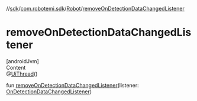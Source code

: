 //[sdk](../../../index.md)/[com.robotemi.sdk](../index.md)/[Robot](index.md)/[removeOnDetectionDataChangedListener](remove-on-detection-data-changed-listener.md)



# removeOnDetectionDataChangedListener  
[androidJvm]  
Content  
@[UiThread](https://developer.android.com/reference/kotlin/androidx/annotation/UiThread.html)()  
  
fun [removeOnDetectionDataChangedListener](remove-on-detection-data-changed-listener.md)(listener: [OnDetectionDataChangedListener](../../com.robotemi.sdk.listeners/-on-detection-data-changed-listener/index.md))  



